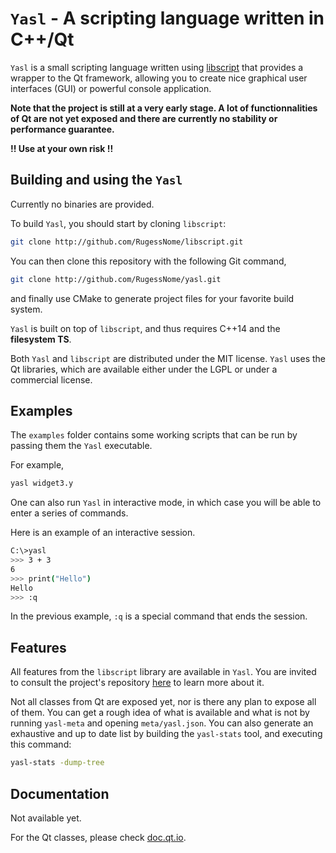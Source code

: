 

# `Yasl` - A scripting language written in C++/Qt

`Yasl` is a small scripting language written using [libscript](https://github.com/RugessNome/libscript)
that provides a wrapper to the Qt framework, allowing you to create nice graphical user 
interfaces (GUI) or powerful console application.

**Note that the project is still at a very early stage. 
A lot of functionnalities of Qt are not yet exposed and there are currently 
no stability or performance guarantee.**

**!! Use at your own risk !!**


## Building and using the `Yasl`

Currently no binaries are provided. 

To build `Yasl`, you should start by cloning `libscript`:
```bash
git clone http://github.com/RugessNome/libscript.git
```

You can then clone this repository with the following Git command, 
```bash
git clone http://github.com/RugessNome/yasl.git
```
and finally  use CMake to generate project files for your favorite build system.

`Yasl` is built on top of `libscript`, and thus requires C++14 and the 
**filesystem TS**.

Both `Yasl` and `libscript` are distributed under the MIT license.
`Yasl` uses the Qt libraries, which are available either under the LGPL or 
under a commercial license.


## Examples

The `examples` folder contains some working scripts that can be run by passing them 
the `Yasl` executable.

For example,
```bash
yasl widget3.y
```

One can also run `Yasl` in interactive mode, in which case you will be able to enter a
series of commands.

Here is an example of an interactive session.
```bash
C:\>yasl
>>> 3 + 3
6
>>> print("Hello")
Hello
>>> :q
```

In the previous example, `:q` is a special command that ends the session.



## Features

All features from the `libscript` library are available in `Yasl`. 
You are invited to consult the project's repository [here](https://github.com/RugessNome/libscript) 
to learn more about it.

Not all classes from Qt are exposed yet, nor is there any plan to expose all of them.
You can get a rough idea of what is available and what is not by running `yasl-meta` 
and opening `meta/yasl.json`.
You can also generate an exhaustive and up to date list by building 
the `yasl-stats` tool, and executing this command:

```bash
yasl-stats -dump-tree 
```


## Documentation

Not available yet.

For the Qt classes, please check [doc.qt.io](http://doc.qt.io/).